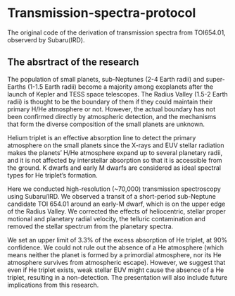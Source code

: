 # Transmission-spectra-protocol
The original code of the derivation of transmission spectra from TOI654.01, observerd by Subaru(IRD).

## The absrtract of the research
The population of small planets, sub-Neptunes (2-4 Earth radii) and super-Earths (1-1.5 Earth radii) become a majority among exoplanets after the launch of Kepler and TESS space telescopes. The Radius Valley (1.5-2 Earth radii) is thought to be the boundary of them if they could maintain their primary H/He atmosphere or not. However, the actual boundary has not been confirmed directly by atmospheric detection, and the mechanisms that form the diverse composition of the small planets are unknown.

Helium triplet is an effective absorption line to detect the primary atmosphere on the small planets since the X-rays and EUV stellar radiation makes the planets’ H/He atmosphere expand up to several planetary radii, and it is not affected by interstellar absorption so that it is accessible from the ground. K dwarfs and early M dwarfs are considered as ideal spectral types for He triplet’s formation.

Here we conducted high-resolution (~70,000) transmission spectroscopy using Subaru/IRD. We observed a transit of a short-period sub-Neptune candidate TOI 654.01 around an early-M dwarf, which is on the upper edge of the Radius Valley. We corrected the effects of heliocentric, stellar proper motional and planetary radial velocity, the telluric contamination and removed the stellar spectrum from the planetary spectra.

We set an upper limit of 3.3% of the excess absorption of He triplet, at 90% confidence. We could not rule out the absence of a He atmosphere (which means neither the planet is formed by a primordial atmosphere, nor its He atmosphere survives from atmospheric escape). However, we suggest that even if He triplet exists, weak stellar EUV might cause the absence of a He triplet, resulting in a non-detection. The presentation will also include future implications from this research.



